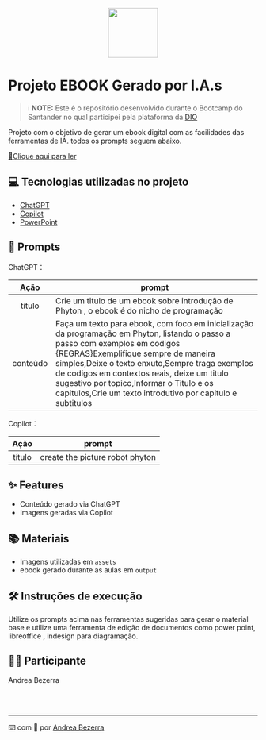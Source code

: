 <p align="center">
    <img width="100" src=".github/assets/banner.png">
</p>


# Projeto EBOOK Gerado por I.A.s


 > ℹ️ **NOTE:** Este é o repositório desenvolvido durante o Bootcamp do Santander no qual participei pela plataforma da [DIO](https://dio.me)

Projeto com o objetivo de gerar um ebook digital com as facilidades das ferramentas de IA. todos os prompts
seguem abaixo.

<a href="https://github.com/Andreacbsilva/prompts-recipe-to-create-a-ebook/blob/feat/community/Andreacbsilva/output/ebook%20-%20Introdu%C3%A7%C3%A3o%20ao%20Phyton%20output.pdf" title="View PDF now"> 📕Clique aqui para ler</a>

## 💻 Tecnologias utilizadas no projeto

- [ChatGPT](https://chat.openai.com/) 
- [Copilot](https://copilot.microsoft.com/?FORM=undexpand&)
- [PowerPoint](https://www.microsoft.com/en/microsoft-365/powerpoint)

## 🧠 Prompts


ChatGPT：

|   Ação   | prompt                                                                                                                                                                                                                                                                         |
| :------: | ------------------------------------------------------------------------------------------------------------------------------------------------------------------------------------------------------------------------------------------------------------------------------ |
|  título  | Crie um titulo de um ebook  sobre introdução de Phyton , o ebook é do nicho de programação                                  |
| conteúdo |Faça um texto para ebook, com foco em inicialização da programação  em Phyton, listando  o passo a passo com exemplos em codigos {REGRAS}Exemplifique sempre de maneira simples,Deixe o texto enxuto,Sempre traga exemplos de codigos em contextos reais, deixe um titulo sugestivo por topico,Informar o Titulo e os capitulos,Crie um texto introdutivo por capitulo e subtitulos |


Copilot：

|  Ação  | prompt                                                                                 |
| :----: | -------------------------------------------------------------------------------------- |
| título |create the picture robot phyton  |

## ✨ Features

- Conteúdo gerado via ChatGPT
- Imagens geradas via Copilot

## 📚 Materiais

- Imagens utilizadas em `assets`
- ebook gerado durante as aulas em `output`

## 🛠️ Instruções de execução

Utilize os prompts acima nas ferramentas sugeridas para gerar o material base e utilize uma ferramenta de edição de documentos como power point, libreoffice , indesign para diagramação.

## 👨‍💻 Participante
<p> Andrea Bezerra
</p>
<br/><br/>
<p>

---

⌨️ com 💜 por [Andrea Bezerra](https://github.com/Andreacbsilva)
